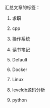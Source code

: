 汇总文章的标签：

1. 求职

2. cpp

3. 操作系统

4. 读书笔记

5. Default

6. Docker

7. Linux

8. leveldb源码分析

9. python
